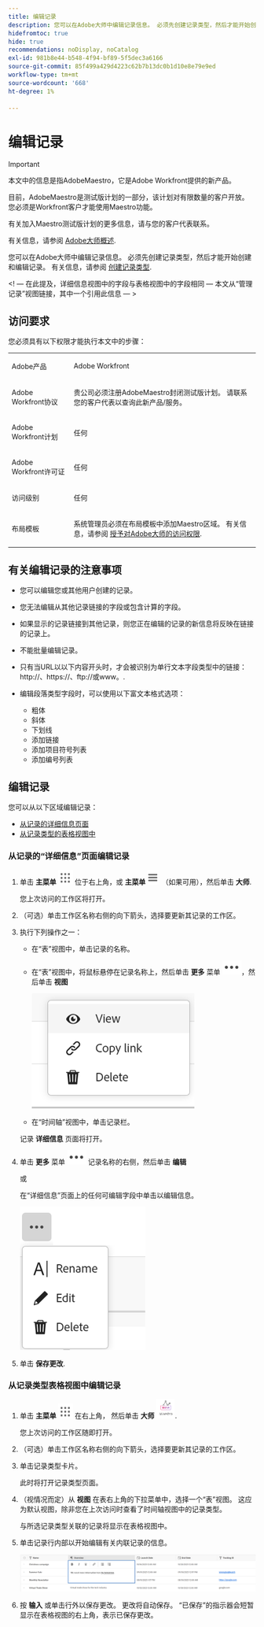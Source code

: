 ```yaml
---
title: 编辑记录
description: 您可以在Adobe大师中编辑记录信息。 必须先创建记录类型，然后才能开始创建和编辑记录。
hidefromtoc: true
hide: true
recommendations: noDisplay, noCatalog
exl-id: 981b8e44-b548-4f94-bf89-5f5dec3a6166
source-git-commit: 85f499a429d4223c62b7b13dc0b1d10e8e79e9ed
workflow-type: tm+mt
source-wordcount: '668'
ht-degree: 1%

---
```


<!--udpate the metadata with real information when making this avilable in TOC and in the left nav-->

# 编辑记录

>[!IMPORTANT]
>
>本文中的信息是指AdobeMaestro，它是Adobe Workfront提供的新产品。
>
>目前，AdobeMaestro是测试版计划的一部分，该计划对有限数量的客户开放。 您必须是Workfront客户才能使用Maestro功能。
>
>有关加入Maestro测试版计划的更多信息，请与您的客户代表联系。
>
>有关信息，请参阅 [Adobe大师概述](../maestro-overview.md).

您可以在Adobe大师中编辑记录信息。 必须先创建记录类型，然后才能开始创建和编辑记录。
有关信息，请参阅 [创建记录类型](../architecture/create-record-types.md).

&lt;! — 在此提及，详细信息视图中的字段与表格视图中的字段相同 — 本文从“管理记录”视图链接，其中一个引用此信息 — >

## 访问要求

您必须具有以下权限才能执行本文中的步骤：

<table style="table-layout:auto">
 <col>
 <tbody>
<td>
   <p> Adobe产品</p> </td>
   <td>
   <p> Adobe Workfront</p> </td>
  </tr>  
 <td role="rowheader"><p>Adobe Workfront协议</p></td>
   <td>
<p>贵公司必须注册AdobeMaestro封闭测试版计划。 请联系您的客户代表以查询此新产品/服务。 </p>
   </td>
  </tr>
  <tr>
   <td role="rowheader"><p>Adobe Workfront计划</p></td>
   <td>
<p>任何</p>
   </td>
  </tr>
  <tr>
   <td role="rowheader"><p>Adobe Workfront许可证</p></td>
   <td>
   <p>任何</p> 
  </td>
  </tr>

<tr>
   <td role="rowheader">访问级别</td>
   <td> <p>任何</p>  
</td>
  </tr>
<tr>
   <td role="rowheader">布局模板</td>
   <td> <p>系统管理员必须在布局模板中添加Maestro区域。 有关信息，请参阅 <a href="../access/grant-access.md">授予对Adobe大师的访问权限</a>. </p>  
</td>
  </tr>
 </tbody>
</table>

<!--
After permssions - replace the table with: 

<table style="table-layout:auto">
 <col>
 </col>
 <col>
 </col>
 <tbody>
    <tr>
<tr>
<td>
   <p> Adobe product</p> </td>
   <td>
   <p> Adobe Workfront</p> </td>
  </tr>  
 <td role="rowheader"><p>Adobe Workfront agreement</p></td>
   <td>
<p>Your organization must be enrolled in the Adobe Maestro closed beta program. Contact your account representative to inquire about this new offering. </p>
   </td>
  </tr>
  <tr>
   <td role="rowheader"><p>Adobe Workfront plan</p></td>
   <td>
<p>Any</p>
   </td>
  </tr>
  <tr>
   <td role="rowheader"><p>Adobe Workfront license</p></td>
   <td>
   <p>Any</p> 
  </td>
  </tr>
  
  <tr>
   <td role="rowheader"><p>Access level</p></td>
   <td> <p>Any</p>  
</td>
  </tr>
<tr>
   <td role="rowheader"><p>Layout template</p></td>
   <td> <p>Your Workfront or group administrator must add the Maestro area in your layout template. For information, see <a href="../access/grant-access.md">Grant access to Adobe Maestro</a>. </p>  
</td>
  </tr>
<tr>
   <td role="rowheader"><p>Permissions</p></td>
   <td> <p>Contribute or higher permissions to a workspace</a> </p>  
   <p>System Administrators have permissions to all workspaces, including the ones they did not create</p>
</td>
  </tr>
 </tbody>
</table>

-->


<!--Maybe enable this at GA - but Maestro is not supposed to have Access controls in the Workfront Access Level: 
>[!NOTE]
>
>If you don't have access, ask your Workfront administrator if they set additional restrictions in your access level. For information on how a Workfront administrator can change your access level, see [Create or modify custom access levels](../administration-and-setup/add-users/configure-and-grant-access/create-modify-access-levels.md). -->

<!-- Notes to add for the table: for the "Workfront plans" row: the above is only for closed beta; when going to GA - activate the following plans:    
<p>Current plan: Prime and Ultimate</p>
<p>Legacy plan: Enterprise</p>-->

<!-- Notes for the table: for the "Workfront access" row: <p>For more information, see <a href="../../administration-and-setup/add-users/access-levels-and-object-permissions/wf-licenses.md" class="MCXref xref">Adobe Workfront licenses overview</a>.</p>-->

## 有关编辑记录的注意事项

* 您可以编辑您或其他用户创建的记录。 <!--will change with access levels-->
* 您无法编辑从其他记录链接的字段或包含计算的字段。
* 如果显示的记录链接到其他记录，则您正在编辑的记录的新信息将反映在链接的记录上。
* 不能批量编辑记录。 <!--this will probably change-->
* 只有当URL以以下内容开头时，才会被识别为单行文本字段类型中的链接： http://、https://、ftp://或www。.
* 编辑段落类型字段时，可以使用以下富文本格式选项：

   * 粗体
   * 斜体
   * 下划线
   * 添加链接
   * 添加项目符号列表
   * 添加编号列表

## 编辑记录

您可以从以下区域编辑记录：

* [从记录的详细信息页面](#edit-a-record-from-the-records-details-page)
* [从记录类型的表格视图中](#edit-a-record-from-the-record-type-table-view)

### 从记录的“详细信息”页面编辑记录

1. 单击 **主菜单** ![](assets/main-menu-workfront.png) 位于右上角，或 **主菜单** ![](assets/main-menu-shell.png) （如果可用），然后单击 **大师**.

   您上次访问的工作区将打开。

1. （可选）单击工作区名称右侧的向下箭头，选择要更新其记录的工作区。
1. 执行下列操作之一：

   * 在“表”视图中，单击记录的名称。
   * 在“表”视图中，将鼠标悬停在记录名称上，然后单击 **更多** 菜单 ![](assets/more-menu.png)，然后单击 **视图**

     ![](assets/contextual-menu-for-record-row.png)
   * 在“时间轴”视图中，单击记录栏。

   记录 **详细信息** 页面将打开。

1. 单击 **更多** 菜单 ![](assets/more-menu.png) 记录名称的右侧，然后单击 **编辑**

   或

   在“详细信息”页面上的任何可编辑字段中单击以编辑信息。

   ![](assets/more-menu-options-from-record-details-page.png) <!--ensure the options have not changed or been renamed-->

1. 单击 **保存更改**. <!--logged a bug for this - this needs to be "Save"-->

### 从记录类型表格视图中编辑记录

1. 单击 **主菜单** ![](assets/main-menu-workfront.png) 在右上角， <!--or the **Main Menu** ![](assets/main-menu-shell.png) in the upper-left corner, if it is available,--> 然后单击 **大师** ![](assets/maestro-icon.png).

   您上次访问的工作区随即打开。

1. （可选）单击工作区名称右侧的向下箭头，选择要更新其记录的工作区。
1. 单击记录类型卡片。

   此时将打开记录类型页面。
1. （视情况而定）从 **视图** 在表右上角的下拉菜单中，选择一个“表”视图。 这应为默认视图，除非您在上次访问时查看了时间轴视图中的记录类型。

   与所选记录类型关联的记录将显示在表格视图中。
1. 单击记录行内部以开始编辑有关内联记录的信息。

   ![](assets/edit-record-paragraph-field-with-formatting-table-view.png)
1. 按 **输入** 或单击行外以保存更改。 更改将自动保存。 “已保存”的指示器会短暂显示在表格视图的右上角，表示已保存更改。